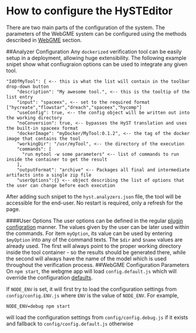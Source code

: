 # How to configure the HySTEditor
There are two main parts of the configuration of the system. The parameters of the WebGME system can be 
configured using the methods described in [WebGME](#webgme-configuration-parameters) section.

##Analyzer Configuration
Any ```dockerized``` verification tool can be easily setup in a deployment, allowing huge extensibility. 
The following example snipet show what confiugraion options can be used to integrate any given tool.
```
"IdOfMyTool": { <-- this is what the list will contain in the toolbar drop-down button
    "description": "My awesome tool.", <-- this is the tooltip of the list entry
    "input": "spaceex", <-- set to the required format ["hycreate","flowstar","dreach","spaceex","hycomp"]
    "useConfig": true, <-- the config object will be written out into the working directory
    "noConversion": true, <-- bypasses the HyST translation and uses the built-in spaceex format
    "dockerImage": "myDocker/MyTool:0.1.2", <-- the tag of the docker image that contains the tool
    "workingDir": "/usr/myTool", <-- the directory of the execution
    "commands": [
      "run mytool -w some parameters" <-- list of commands to run inside the container to get the result
    ],
    "outputFormat": "archive" <-- Packages all final and intermediate artifacts into a single zip file
    "userOptions":{} <-- object describing the list of options that the user can change before each execution
``` 

After adding such snipet to the ```hyst.analyzers.json``` file, the tool will be accessible for 
the end-user. No restart is required, only a refresh for the page.

####User Options
The user options can be defined in the regular [plugin configration](https://github.com/webgme/webgme/wiki/GME-Plugins#metadatajson) manner. 
The values given by the user can be later used within the commands. For item ```myOption```, its value 
can be used by entering ```$myOption``` into any of the command texts. The ```$dir``` and ```$name``` 
values are already used. The first will always point to the proper working directory inside the 
tool container - so the results should be generated there, while the second will always have the name 
of the model which is used throughout the verification process.
##WebGME Configuration Parameters
On `npm start`, the webgme app will load `config.default.js` which will override the configuration [defaults](https://github.com/webgme/webgme/tree/master/config).

If `NODE_ENV` is set, it will first try to load the configuration settings from `config/config.ENV.js` where `ENV` is the value of `NODE_ENV`. For example,
```
NODE_ENV=debug npm start
```
will load the configuration settings from `config/config.debug.js` if it exists and fallback to `config/config.default.js` otherwise
